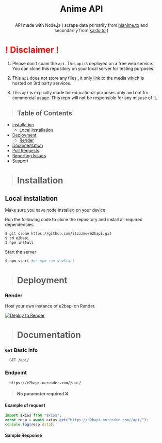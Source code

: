 # <p align="center">Anime API</p>

>

<p align="center">API made with Node.js ( scrape data primarily from <a href="https://hianime.to" target="_blank">hianime.to</a> and secondarily from <a href="https://kaido.to" target="_blank">kaido.to</a> )</p>

# <span style="color:red">! Disclaimer !</span>

1.  Please don't spam the `api`. This `api` is deployed on a free web service. You can clone this repository on your local server for testing purposes.

2.  This `api` does not store any files , it only link to the media which is hosted on 3rd party services.

3.  This `api` is explicitly made for educational purposes only and not for commercial usage. This repo will not be responsible for any misuse of it.

> <h2> Table of Contents </h2>

- [Installation](#installation)
  - [Local installation](#local-installation)
- [Deployment](#deployment)
  - [Render](#Render)
- [Documentation](#documentation)
- [Pull Requests](#pull-requests)
- [Reporting Issues](#reporting-issues)
- [Support](#support)

> # Installation

## Local installation

Make sure you have node installed on your device

Run the following code to clone the repository and install all required dependencies

```bash
$ git clone https://github.com/itzzzme/e2bapi.git
$ cd e2bapi
$ npm install
```

Start the server

```bash
$ npm start #or npm run devStart
```

> # Deployment

### Render

Host your own instance of e2bapi on Render.

[![Deploy to Render](https://render.com/images/deploy-to-render-button.svg)](https://render.com/deploy?repo=https://github.com/itzzzme/e2bapi)

> # Documentation

### `Get` Basic info

```bash
  GET /api/
```

### Endpoint

```bash
  https://e2bapi.onrender.com//api/
```

> #### No parameter required ❌

#### Example of request

```javascript
import axios from "axios";
const resp = await axios.get("https://e2bapi.onrender.com//api/");
console.log(resp.data);
```

#### Sample Response
